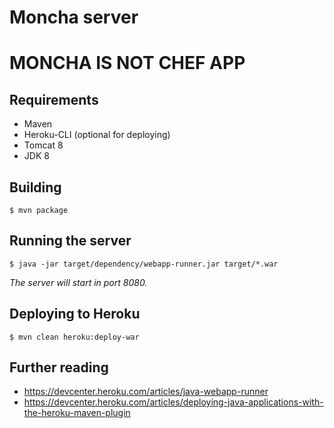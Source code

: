 # Moncha server
**MO**NCHA IS **N**OT **CH**EF **A**PP 
=======

## Requirements ##

 - Maven
 - Heroku-CLI (optional for deploying)
 - Tomcat 8
 - JDK 8

## Building ##

    $ mvn package

## Running the server ##

    $ java -jar target/dependency/webapp-runner.jar target/*.war

*The server will start in port 8080.*

## Deploying to Heroku ##

    $ mvn clean heroku:deploy-war
    
    
    
## Further reading ##

 - https://devcenter.heroku.com/articles/java-webapp-runner
 - https://devcenter.heroku.com/articles/deploying-java-applications-with-the-heroku-maven-plugin
